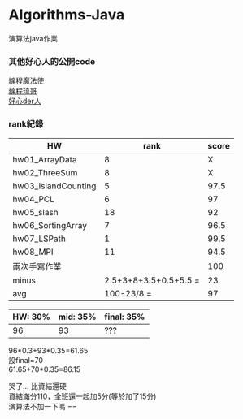 # Algorithms-Java
演算法java作業

### 其他好心人的公開code
[線程魔法使](https://github.com/liao2000/Algorithms-Meet-Java)  
[線程瑋哥](https://github.com/wei-coding/Algorithm)  
[好心der人](https://github.com/tomy0000000/NCHU-Algorithms)  

### rank紀錄
| HW | rank  | score |
| -------- | -------- | ---| 
| hw01_ArrayData     | 8     | X |
|hw02_ThreeSum| 8  | X |
|hw03_IslandCounting| 5  | 97.5 |
|hw04_PCL| 6  | 97 |
|hw05_slash| 18  | 92 |
|hw06_SortingArray| 7  | 96.5 |
|hw07_LSPath| 1  | 99.5 |
|hw08_MPI| 11 | 94.5 |
|兩次手寫作業| | 100 |
|minus | 2.5+3+8+3.5+0.5+5.5 =| 23 |
|avg| 100-23/8 =| 97|


|HW: 30% |mid: 35%|final: 35%|
| ---- | --|--|
|96|93|???|

96\*0.3+93\*0.35=61.65   
設final=70   
61.65+70\*0.35=86.15    

哭了...
比資結還硬  
資結滿分110，全班還一起加5分(等於加了15分)    
演算法不加一下嗎 ==  
